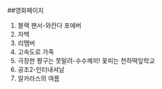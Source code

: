 ##영화페이지
1. 블랙 팬서-와칸다 포에버
2. 자백
3. 리멤버
4. 고속도로 가족
5. 극장판 짱구는 못말려-수수께끼! 꽃피는 천하떡잎학교
6. 공조2-인터내셔날
7. 알카라스의 여름